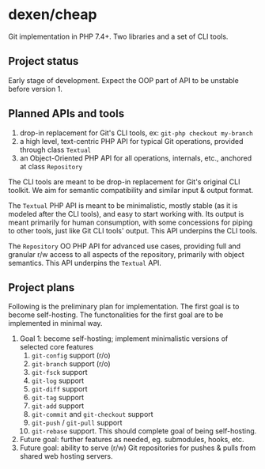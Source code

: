 # dexen/cheap
Git implementation in PHP 7.4+. Two libraries and a set of CLI tools.

## Project status

Early stage of development. Expect the OOP part of API to be unstable before version 1.

## Planned APIs and tools

1. drop-in replacement for Git's CLI tools, ex: `git-php checkout my-branch`
1. a high level, text-centric PHP API for typical Git operations, provided through class `Textual`
1. an Object-Oriented PHP API for all operations, internals, etc., anchored at class `Repository`

The CLI tools are meant to be drop-in replacement for Git's original CLI toolkit.
We aim for semantic compatibility and similar input & output format.

The `Textual` PHP API is meant to be minimalistic, mostly stable (as it is modeled after the CLI tools),
and easy to start working with. Its output is meant primarily for human consumption,
with some concessions for piping to other tools, just like Git CLI tools' output.
This API underpins the CLI tools.

The `Repository` OO PHP API for advanced use cases, providing full and granular r/w access
to all aspects of the repository, primarily with object semantics.
This API underpins the `Textual` API.

## Project plans

Following is the preliminary plan for implementation. The first goal is to become self-hosting.
The functonalities for the first goal are to be implemented in minimal way.

1. Goal 1: become self-hosting; implement minimalistic versions of selected core features
	1. `git-config` support (r/o)
	1. `git-branch` support (r/o)
	1. `git-fsck` support
	1. `git-log` support
	1. `git-diff` support
	1. `git-tag` support
	1. `git-add` support
	1. `git-commit` and `git-checkout` support
	1. `git-push` / `git-pull` support
	1. `git-rebase` support. This should complete goal of being self-hosting.
1. Future goal: further features as needed, eg. submodules, hooks, etc.
1. Future goal: ability to serve (r/w) Git repositories for pushes & pulls
from shared web hosting servers.
